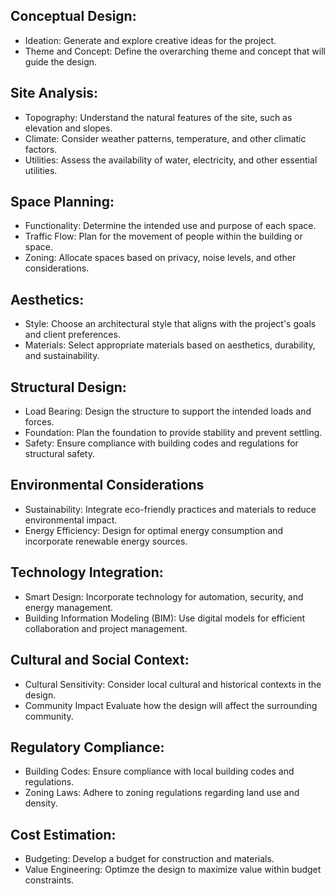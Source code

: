 ## Conceptual Design:
 - Ideation: Generate and explore creative ideas for the project.
 - Theme and Concept: Define the overarching theme and concept that will guide the design.

## Site Analysis:
 - Topography: Understand the natural features of the site, such as elevation and slopes.
 - Climate: Consider weather patterns, temperature, and other climatic factors.
 - Utilities: Assess the availability of water, electricity, and other essential utilities.

## Space Planning:
 - Functionality: Determine the intended use and purpose of each space.
 - Traffic Flow: Plan for the movement of people within the building or space.
 - Zoning: Allocate spaces based on privacy, noise levels, and other considerations.

## Aesthetics:
 - Style: Choose an architectural style that aligns with the project's goals and client preferences.
 - Materials: Select appropriate materials based on aesthetics, durability, and sustainability.

## Structural Design: 
 - Load Bearing: Design the structure to support the intended loads and forces.
 - Foundation: Plan the foundation to provide stability and prevent settling.
 - Safety: Ensure compliance with building codes and regulations for structural safety.

## Environmental Considerations
 - Sustainability: Integrate eco-friendly practices and materials to reduce environmental impact.
 - Energy Efficiency: Design for optimal energy consumption and incorporate renewable energy sources.

## Technology Integration:
 - Smart Design: Incorporate technology for automation, security, and energy management.
 - Building Information Modeling (BIM): Use digital models for efficient collaboration and project management.

## Cultural and Social Context:
 - Cultural Sensitivity: Consider local cultural and historical contexts in the design.
 - Community Impact Evaluate how the design will affect the surrounding community.

## Regulatory Compliance:
 - Building Codes: Ensure compliance with local building codes and regulations.
 - Zoning Laws: Adhere to zoning regulations regarding land use and density.

## Cost Estimation:
 - Budgeting: Develop a budget for construction and materials.
 - Value Engineering: Optimze the design to maximize value within budget constraints.









